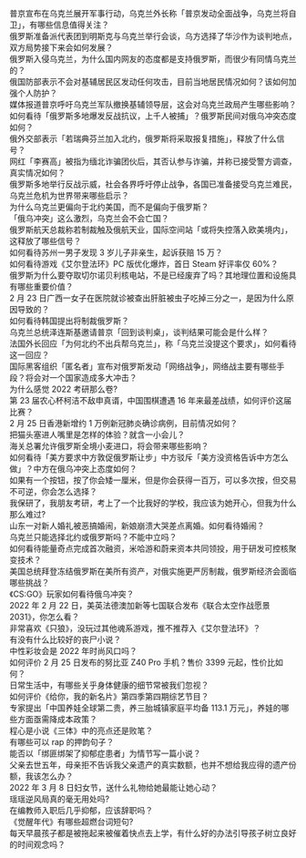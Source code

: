 普京宣布在乌克兰展开军事行动，乌克兰外长称「普京发动全面战争，乌克兰将自卫」，有哪些信息值得关注？  
俄罗斯准备派代表团到明斯克与乌克兰举行会谈，乌方选择了华沙作为谈判地点，双方局势接下来会如何发展？  
俄罗斯入侵乌克兰，为什么国内网友的态度都是支持俄罗斯，而很少有同情乌克兰的？  
俄国防部表示不会对基辅居民区发动任何攻击，目前当地居民情况如何？该如何加强个人防护？  
媒体报道普京呼吁乌克兰军队撤换基辅领导层，这会对乌克兰政局产生哪些影响？  
如何看待「俄罗斯多地爆发反战抗议，上千人被捕」？俄罗斯民间对俄乌冲突态度如何？  
俄外交部表示「若瑞典芬兰加入北约，俄罗斯将采取报复措施」，释放了什么信号？  
网红「李赛高」被指为缅北诈骗团伙后，其否认参与诈骗，并称已接受警方调查，真实情况如何？  
俄罗斯多地举行反战示威，社会各界呼吁停止战争，各国已准备接受乌克兰难民，乌克兰危机为世界带来哪些启示？  
为什么乌克兰更偏向于北约美国，而不是偏向于俄罗斯？  
「俄乌冲突」这么激烈，乌克兰会不会亡国？  
俄罗斯航天总裁称若制裁触及俄航天业，国际空间站「或将失控落入欧美境内」，这释放了哪些信号？  
如何看待苏州一男子发现 3 岁儿子非亲生，起诉获赔 15 万？  
如何看待游戏《艾尔登法环》PC 版优化爆炸，首日 Steam 好评率仅 60%？  
俄罗斯为什么要夺取切尔诺贝利核电站，不是已经废弃了吗？其地理位置和设施具有哪些重要价值？  
2 月 23 日广西一女子在医院就诊被查出肝脏被虫子吃掉三分之一，是因为什么原因导致的？  
如何看待韩国提出将制裁俄罗斯？  
乌克兰总统泽连斯基邀请普京「回到谈判桌」，谈判结果可能会是什么样？  
法国外长回应「为何北约不出兵帮乌克兰」，称「乌克兰没提这个要求」，如何看待这一回应？  
国际黑客组织「匿名者」宣布对俄罗斯发动「网络战争」，网络战主要有哪些手段？将会对一个国家造成多大冲击？  
为什么感觉 2022 考研那么卷?  
第 23 届农心杯柯洁不敌申真谞，中国围棋遭遇 16 年来最差战绩，如何评价这届比赛？  
2 月 25 日香港新增约 1 万例新冠肺炎确诊病例，目前情况如何？  
把猫头塞进人嘴里是怎样的体验？就含一小会儿？  
海关总署允许俄罗斯全境小麦进口，将会带来哪些影响？  
如何看待「美方要求中方敦促俄罗斯让步」中方驳斥「美方没资格告诉中方怎么做」？中方在俄乌冲突上态度如何？  
如果有一个按钮，按了你会矮一厘米，但是你会获得一百万，可以多次按，但交易不可逆，你会怎么选择？  
我保研了，我朋友考研，考上了一个比我好的学校，我应该为她开心，但我为什么那么难过?  
山东一对新人婚礼被恶搞婚闹，新娘崩溃大哭差点离婚。如何看待婚闹？  
乌克兰只能选择北约或俄罗斯吗？不能中立吗？  
如何看待能量奇点完成首次融资，米哈游和蔚来资本共同领投，用于研发可控核聚变技术？  
美国总统拜登冻结俄罗斯在美所有资产，对俄实施更严厉制裁，俄罗斯经济会面临哪些挑战？  
《CS:GO》玩家如何看待俄乌冲突？  
2022 年 2 月 22 日，美英法德澳加新等七国联合发布《联合太空作战愿景 2031》，你怎么看？  
非常喜欢《只狼》，没玩过其他魂系游戏，推不推荐入《艾尔登法环》？  
有没有什么比较好的丧尸小说？  
中性彩妆会是 2022 年时尚风口吗？  
如何评价 2 月 25 日发布的努比亚 Z40 Pro 手机？售价 3399 元起，性价比如何？  
日常生活中，有哪些关乎身体健康的细节常被我们忽视？  
如何评价《给你，我的新名片》第四季第四期综艺节目？  
专家提出「中国养娃全球第二贵，养三胎城镇家庭平均备 113.1 万元」，养娃的哪些方面亟需降成本政策？  
程心是小说《三体》中的亮点还是败笔？  
有哪些可以 rap 的押韵句子？  
能否以「绑匪绑架了抑郁症患者」为情节写一篇小说？  
父亲去世五年，母亲拒不告诉我父亲遗产的真实数额，也并不想给我应得的遗产份额，我该怎么办？  
2022 年 3 月 8 日妇女节，送什么礼物给她最能让她心动？  
瑶瑶逆风局真的毫无用处吗?  
在编教师入职后几乎抑郁，应该辞职吗？  
《觉醒年代》有哪些超燃台词短句?  
每天早晨孩子都是被拖起来被催着快点去上学，有什么好的办法引导孩子树立良好的时间观念吗？  
